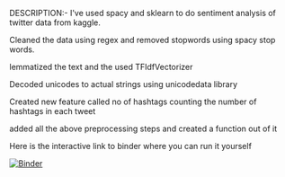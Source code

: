 
DESCRIPTION:-
I've used spacy and sklearn to do sentiment analysis of twitter data from kaggle.

Cleaned the data using regex and removed stopwords using spacy stop words.

lemmatized the text and the used TFIdfVectorizer 

Decoded unicodes to actual strings using unicodedata library

Created new feature called no of hashtags counting the number of hashtags in each tweet

added all the above preprocessing steps and created a function out of it


Here is the interactive link to binder where you can run it yourself

[![Binder](https://mybinder.org/badge_logo.svg)](https://mybinder.org/v2/gh/N-Harish/Twitter_Sentiment_Analysis/master) 

